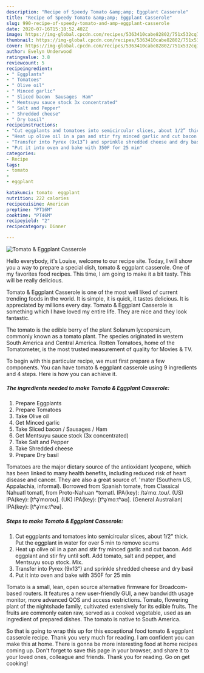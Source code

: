 ```yaml
---
description: "Recipe of Speedy Tomato &amp;amp; Eggplant Casserole"
title: "Recipe of Speedy Tomato &amp;amp; Eggplant Casserole"
slug: 990-recipe-of-speedy-tomato-and-amp-eggplant-casserole
date: 2020-07-16T15:18:52.402Z
image: https://img-global.cpcdn.com/recipes/5363410cabe82802/751x532cq70/tomato-eggplant-casserole-recipe-main-photo.jpg
thumbnail: https://img-global.cpcdn.com/recipes/5363410cabe82802/751x532cq70/tomato-eggplant-casserole-recipe-main-photo.jpg
cover: https://img-global.cpcdn.com/recipes/5363410cabe82802/751x532cq70/tomato-eggplant-casserole-recipe-main-photo.jpg
author: Evelyn Underwood
ratingvalue: 3.8
reviewcount: 5
recipeingredient:
- " Eggplants"
- " Tomatoes"
- " Olive oil"
- " Minced garlic"
- " Sliced bacon  Sausages  Ham"
- " Mentsuyu sauce stock 3x concentrated"
- " Salt and Pepper"
- " Shredded cheese"
- " Dry basil"
recipeinstructions:
- "Cut eggplants and tomatoes into semicircular slices, about 1/2” thick. Put the eggplant in water for over 5 min to remove scums"
- "Heat up olive oil in a pan and stir fry minced garlic and cut bacon. Add eggplant and stir fry until soft. Add tomato, salt and pepper, and Mentsuyu soup stock. Mix."
- "Transfer into Pyrex (9x13”) and sprinkle shredded cheese and dry basil"
- "Put it into oven and bake with 350F for 25 min"
categories:
- Recipe
tags:
- tomato
- 
- eggplant

katakunci: tomato  eggplant 
nutrition: 222 calories
recipecuisine: American
preptime: "PT16M"
cooktime: "PT46M"
recipeyield: "2"
recipecategory: Dinner

---
```



![Tomato &amp; Eggplant Casserole](https://img-global.cpcdn.com/recipes/5363410cabe82802/751x532cq70/tomato-eggplant-casserole-recipe-main-photo.jpg)

Hello everybody, it's Louise, welcome to our recipe site. Today, I will show you a way to prepare a special dish, tomato &amp; eggplant casserole. One of my favorites food recipes. This time, I am going to make it a bit tasty. This will be really delicious.

Tomato &amp; Eggplant Casserole is one of the most well liked of current trending foods in the world. It is simple, it is quick, it tastes delicious. It is appreciated by millions every day. Tomato &amp; Eggplant Casserole is something which I have loved my entire life. They are nice and they look fantastic.

The tomato is the edible berry of the plant Solanum lycopersicum, commonly known as a tomato plant. The species originated in western South America and Central America. Rotten Tomatoes, home of the Tomatometer, is the most trusted measurement of quality for Movies &amp; TV.


To begin with this particular recipe, we must first prepare a few components. You can have tomato &amp; eggplant casserole using 9 ingredients and 4 steps. Here is how you can achieve it.

<!--inarticleads1-->

##### The ingredients needed to make Tomato &amp; Eggplant Casserole:

1. Prepare  Eggplants
1. Prepare  Tomatoes
1. Take  Olive oil
1. Get  Minced garlic
1. Take  Sliced bacon / Sausages / Ham
1. Get  Mentsuyu sauce stock (3x concentrated)
1. Take  Salt and Pepper
1. Take  Shredded cheese
1. Prepare  Dry basil


Tomatoes are the major dietary source of the antioxidant lycopene, which has been linked to many health benefits, including reduced risk of heart disease and cancer. They are also a great source of. &#39;mater (Southern US, Appalachia, informal). Borrowed from Spanish tomate, from Classical Nahuatl tomatl, from Proto-Nahuan *tomatl. IPA(key): /təˈmɑː.toʊ/. (US) IPA(key): [tʰə̥ˈmɑɾoʊ]. (UK) IPA(key): [tʰə̥ˈmɑːtʰəʊ]. (General Australian) IPA(key): [tʰə̥ˈmɐːtʰɐʉ]. 

<!--inarticleads2-->

##### Steps to make Tomato &amp; Eggplant Casserole:

1. Cut eggplants and tomatoes into semicircular slices, about 1/2” thick. Put the eggplant in water for over 5 min to remove scums
1. Heat up olive oil in a pan and stir fry minced garlic and cut bacon. Add eggplant and stir fry until soft. Add tomato, salt and pepper, and Mentsuyu soup stock. Mix.
1. Transfer into Pyrex (9x13”) and sprinkle shredded cheese and dry basil
1. Put it into oven and bake with 350F for 25 min


Tomato is a small, lean, open source alternative firmware for Broadcom-based routers. It features a new user-friendly GUI, a new bandwidth usage monitor, more advanced QOS and access restrictions. Tomato, flowering plant of the nightshade family, cultivated extensively for its edible fruits. The fruits are commonly eaten raw, served as a cooked vegetable, used as an ingredient of prepared dishes. The tomato is native to South America. 

So that is going to wrap this up for this exceptional food tomato &amp; eggplant casserole recipe. Thank you very much for reading. I am confident you can make this at home. There is gonna be more interesting food at home recipes coming up. Don't forget to save this page in your browser, and share it to your loved ones, colleague and friends. Thank you for reading. Go on get cooking!
